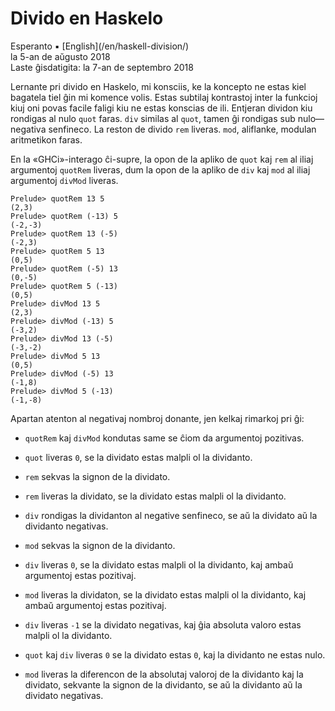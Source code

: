 Divido en Haskelo
=================

<div class="center">Esperanto ▪ [English](/en/haskell-division/)</div>
<div class="center">la 5-an de aŭgusto 2018</div>
<div class="center">Laste ĝisdatigita: la 7-an de septembro 2018</div>

Lernante pri divido en Haskelo, mi konsciis, ke la koncepto ne estas kiel bagatela tiel ĝin mi
komence volis. Estas subtilaj kontrastoj inter la funkcioj kiuj oni povas facile faligi kiu ne
estas konscias de ili. Entjeran dividon kiu rondigas al nulo `quot` faras. `div` similas al `quot`,
tamen ĝi rondigas sub nulo—negativa senfineco. La reston de divido `rem` liveras. `mod`, aliflanke,
modulan aritmetikon faras.

En la «GHCi»-interago ĉi-supre, la opon de la apliko de `quot` kaj `rem` al iliaj argumentoj
`quotRem` liveras, dum la opon de la apliko de `div` kaj `mod` al iliaj argumentoj `divMod` liveras.

```
Prelude> quotRem 13 5
(2,3)
Prelude> quotRem (-13) 5
(-2,-3)
Prelude> quotRem 13 (-5)
(-2,3)
Prelude> quotRem 5 13
(0,5)
Prelude> quotRem (-5) 13
(0,-5)
Prelude> quotRem 5 (-13)
(0,5)
Prelude> divMod 13 5
(2,3)
Prelude> divMod (-13) 5
(-3,2)
Prelude> divMod 13 (-5)
(-3,-2)
Prelude> divMod 5 13
(0,5)
Prelude> divMod (-5) 13
(-1,8)
Prelude> divMod 5 (-13)
(-1,-8)
```

Apartan atenton al negativaj nombroj donante, jen kelkaj rimarkoj pri ĝi:

- `quotRem` kaj `divMod` kondutas same se ĉiom da argumentoj pozitivas.

- `quot` liveras `0`, se la dividato estas malpli ol la dividanto.

- `rem` sekvas la signon de la dividato.

- `rem` liveras la dividato, se la dividato estas malpli ol la dividanto.

- `div` rondigas la dividanton al negative senfineco, se aŭ la dividato aŭ la dividanto negativas.

- `mod` sekvas la signon de la dividanto.

- `div` liveras `0`, se la dividato estas malpli ol la dividanto, kaj ambaŭ argumentoj estas
  pozitivaj.

- `mod` liveras la dividaton, se la dividato estas malpli ol la dividanto, kaj ambaŭ argumentoj estas
  pozitivaj.

- `div` liveras `-1` se la dividato negativas, kaj ĝia absoluta valoro estas malpli ol la
  dividanto.

- `quot` kaj `div` liveras `0` se la dividato estas `0`, kaj la dividanto ne estas nulo.

- `mod` liveras la diferencon de la absolutaj valoroj de la dividanto kaj la dividato, sekvante la
  signon de la dividanto, se aŭ la dividanto aŭ la dividato negativas.
